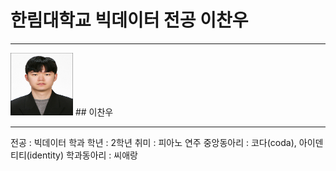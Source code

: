 # 한림대학교 빅데이터 전공 이찬우
---
<img src= 이찬우.jpg height=100, width=100>
## 이찬우    

----

전공 : 빅데이터 학과
학년 : 2학년
취미 : 피아노 연주
중앙동아리 : 코다(coda), 아이덴티티(identity)
학과동아리 : 씨애랑

